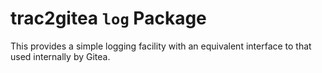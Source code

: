 # trac2gitea `log` Package
This provides a simple logging facility with an equivalent interface to that used internally by Gitea.
